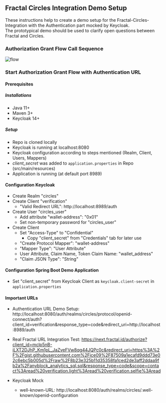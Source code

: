 ## Fractal Circles Integration Demo Setup
These instructions help to create a demo setup for the Fractal-Circles-Integration with the Authentication part mocked by Keycloak.  
The prototypical demo should be used to clarify open questions between Fractal and Circles.  

### Authorization Grant Flow Call Sequence
![flow](https://drive.google.com/uc?export=view&id=19DZx6dloY_LGnqKnw5k2yVyrFOyC8i9e)

### Start Authorization Grant Flow with Authentication URL

#### Prerequisites

##### Installations

* Java 11+
* Maven 3+
* Keycloak 14+

##### Setup

* Repo is cloned locally
* Keycloak is running at localhost:8080
* Keycloak configuration according to steps mentioned (Realm, Client, Users, Mappers)
* *client_secret* was added to `application.properties` in Repo (src/main/resources)
* Application is running (at default port 8989)

#### Configuration Keycloak

* Create Realm "circles"
* Create Client "verification"
    * "Valid Redirect URL": http://localhost:8989/auth
* Create User "circles_user"
    * Add attribute "wallet-address": "0x01"
    * Set non-temporary password for "circles_user"
* Create Client
    * Set "Access-Type" to "Confidential"
        * Copy "client_secret" from "Credentials" tab for later use
    * "Create Protocol Mapper": "wallet-address"
    * "Mapper Type": "User Attribute"
    * User Attribute, Claim Name, Token Claim Name: "wallet_address"
    * "Claim JSON Type": "String"

#### Configuration Spring Boot Demo Application

* Set "client_secret" from Keycloak Client as `keycloak.client-secret` in `application.properties`

#### Important URLs

* Authentication URL Demo Setup:
  http://localhost:8080/auth/realms/circles/protocol/openid-connect/auth?client_id=verification&response_type=code&redirect_uri=http://localhost:8989/auth

* Real Fractal URL Integration Test: https://next.fractal.id/authorize?client_id=mclp5nB-iLXT2DJhP_Km1pL_JaZveFVw8qg44JQPc0c&redirect_uri=https%3A%2F%2Fgist.githubusercontent.com%2Fice09%2F87509a1ecafd9ddd73e02c6ebc5b005d%2Fraw%2F8b23e325b11d35358fa1ced2de3aff2ddaa9fb2a%2Fanyblock_analytics_sql.sql&response_type=code&scope=contact%3Aread%20verification.light%3Aread%20verification.selfie%3Aread

* Keycloak Mock
    * well-known-URL: http://localhost:8080/auth/realms/circles/.well-known/openid-configuration